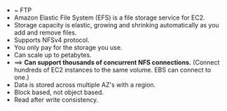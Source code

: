 * ~ FTP
* Amazon Elastic File System (EFS) is a file storage service for EC2.
* Storage capacity is elastic, growing and shrinking automatically as you add and remove files.
* Supports NFSv4 protocol.
* You only pay for the storage you use.
* Can scale up to petabytes.
* ==> __Can support thousands of concurrent NFS connections.__ (Connect hundreds of EC2 instances to the same volume. EBS can connect to one.)
* Data is stored across multiple AZ's with a region.
* Block based, not object based.
* Read after write consistency.
